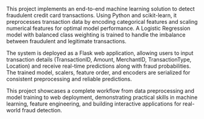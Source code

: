 This project implements an end-to-end machine learning solution to detect fraudulent credit card transactions. Using Python and scikit-learn, it preprocesses transaction data by encoding categorical features and scaling numerical features for optimal model performance. A Logistic Regression model with balanced class weighting is trained to handle the imbalance between fraudulent and legitimate transactions.

The system is deployed as a Flask web application, allowing users to input transaction details (TransactionID, Amount, MerchantID, TransactionType, Location) and receive real-time predictions along with fraud probabilities. The trained model, scalers, feature order, and encoders are serialized for consistent preprocessing and reliable predictions.

This project showcases a complete workflow from data preprocessing and model training to web deployment, demonstrating practical skills in machine learning, feature engineering, and building interactive applications for real-world fraud detection.
